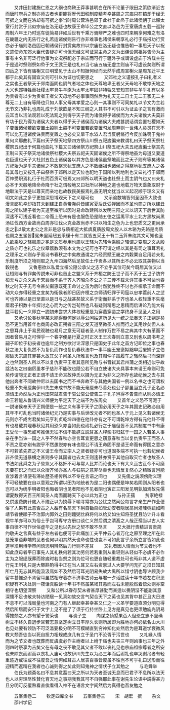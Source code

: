 <!-- { "loadSidebar": true } -->
　　又井田封建施仁恩之大纲也商鞅王莽事甚明白在所不论董子限田之策欲渐近古而唐时府兵之制亦师古者也更能将歴代田税制度精考幸甚周之宗庙只在镐却于经无可据之文而在洛却有可据之亊当时周公营洛邑郊于此社于此烝于此诸侯朝于此祼太室行封赏于此似宗庙在洛无疑也故康王命毕公之文直以洛邑为王室唐虞五载一巡狩周制六年王乃时巡车徒简易非如后世有千乘万骑辨严之难也四时来朝享何难之有洛在畿疆之内无告行之礼若适诸侯则告行亦非难事也诸侯来朝享礼必行于庙报功行赏亦必于庙则洛邑固已朝诸侯行封赏矣故曰以宗庙在洛无疑也惟告朝一事思天子以祝文遣使命东郊大臣代告疑亦可也但无经文可证耳主命之文为出疆设祭祖祢告命为主事有主名非可泛行他事为文况祭祀必于宗庙而可行于疆外乎或谓设虚庙于洛载主在于是遇时祭则祭如烝于文王武王是也礼曰当七庙五庙无虚主则庙不可虚设矣则所谓四岳之下皆有庙榭又曰明堂见于太山不知据何经而云然乎成周宣榭火是周东迁平王都于此矣其有固宜又何可引以为证也切更思之
　　又郊社之义谨按孔子曰礼者义之实也王者祭天于郊南面阴也阴气者地之体也天尊地卑王者父天母地不敢悖天地之大义也郊特牲而社稷太牢具牛羊豕为太牢太牢固非特牲又安知其非牛羊乎礼有以多为贵者有以少为贵者王者父天母地不必事事同然后为礼天无二日土无二王家无二主尊无二上自有等降也只如人事父母其孝爱之心则一其事则不可同矣礼以节文为主若无节文乃非礼也周礼成于刘歆歆是不知三纲之人其书不可引以为证孟子之言有激而云耳当以活法观若以死法观之则得乎天子而为诸侯得乎诸侯而为大夫诸侯大夫莫非有功于民乃得为诸侯大夫者以得乎天子诸侯而为诸侯大夫成甚説话谓变置社稷如天子变置诸侯若欲变置土糓则土糓不可变置若欲变置勾龙周弃则一世伟人矣灵在天不可以比无道诸侯诛责而变置之也必矣又旱干水溢人君当反躬脩行今反加诛罚于鬼神果何义耶曲礼下篇曰天子祭天地祭四方祭山川祭五祀嵗徧来教谓礼曰天子祭天祭社稷祭五祀出于何篇也曲礼下篇又曰诸侯祭方祀祭山川祭五祀大夫五祀嵗徧士祭其先王制曰天子祭天地诸侯祭社稷大夫祭五祀夫天固诸侯之所不得祭地虽为母道又妻道也臣道也天子大社封五色土诸侯各以其方色是诸侯虽祭地而比之天子则有等矣诸侯方祀殆为是乎夫诸侯之不敢祭天犹支庶人之不敢继祖也诸侯之得祭地犹支庶人之各母其母也又按孔子曰祭帝于郊所以定天位也祀地于国所以列地利也又曰礼行于郊而百神受职焉礼行于社而百货可极焉又曰郊所以明天道也社祭土而主阴气也又曰夫礼必本于天殽地降命命降于社之谓殽地又曰社所以神地之道也地载万物天埀象取财于地取法于天是以尊天而亲地也故教民美报焉礼虽无明文犹当以义起况顺于理义又有明文如此之多乎更加深思博观天下之义理可也
　　又示谕数端皆列圣因革大致也漫具鄙见幸却指其未到建正自黄帝尧舜皆建寅夏后氏受禅因而不革也商之所以建丑周之所以建子者为天道至微所以因时易命改建所以发明三阳之义以诏天下后世其防深逺不可浅近看也二帝而上恐未有是也服色恐是随五徳之运禹平水土北方黑故尚黑汤征伐西方金故尚白周亦征伐火克金故尚赤不只以物生之色为上也忠质文之更尚承忠之以敬太史公之言非是忠与质相近大抵虞夏质殷周文殷人以木辂为先辂是尚质也周之五冕皆冕朱里延纽五采缫十有二就皆五采王十有二玉笄朱纮其文可知也圣人欲乘殷之辂服周之冕是文质参用也周以王辂为先辂今乘殷之辂谓之变周之文从殷之质亦可也礼乐之仪章器数须有本文为之记可也不可谓之经以其是有司之事耳若礼之理乐之义则存乎易诗书春秋之中矣故通谓之六经贡赋王畿之内糓粟自足用若夫礼乐制度所须之物则取之九州四海然后足故任土作贡各以其所出不必云取其美物以当糓税也
　　又鲁恵欲以私爱立桓公隠公承父之志不立乎其位可矣今既居其位又以让桓则与有罪矣传説未可非也首止之盟义系于齐桓之防王世子而不系于王世子防齐桓无亏之杀义系于宋襄而不系于齐人齐昭杀孝公之子三传不载未详其事不可凿也春秋之时天子无号令甚矣衞恵既死王命讨之虽为后时然犹胜终不讨也齐桓承王命而不动大众亦得轻重之宜矣为衞侯者即日因齐桓之京师请归罪于司寇以忠孝葢前人之愆可也齐师以是日至直以是日与之战甚矣故义系于衞而非系于齐也圣人权轻重不失毫厘君子积数十年探讨之心而为之传岂茍然也凡有疑则精思之思精而后讲论乃能大有益耳若见一义即立一説初未尝求大体权轻重是为穿凿穿凿之学终身不见圣人之用
　　又承讨论春秋学某未能得髓何足以辱公问姑道所见大一统之法奉天子正朔是矣恐不更当用首年也商周必改正朔者三阳之发天道至微圣人推而行之其用妙矣但人未之思耳非止于易民观聴也易月之意无可疑者圣人制作万世不易之典其中大有革而不因者曾易月之可惮乎一个春字便是行夏之时正次王王次春则立意又别也以周书考之嗣子即位于初丧者也逾年之制方欲讨论深思只是国史于此年之首方记即位之事也春秋之法大复仇然不为复仇而作也复仇春秋法中一事耳幽王宠褒姒黜申后废嫡子立伯服破灭宗周其罪甚大故其父子间圣人所难言也及其赗仲子蹈履车之辙然后书而深罪之也然则圣人所以不以复仇责平王者其意所见殆与书晋弑其君州蒲之类相近似乎故諡法名之曰幽厉虽孝子慈孙不能改也隠公若不自立使诸大夫具事本末请王命则可免矣传谓隠无正者正谓不请王命耳故仲氏以摄为无正为非义之所存也故纪侯之去与其他出奔者不同故仲尼以去国书之而不书奔故不与其他失国者一例以名书之也可谓权轻重不失毫厘矣伊川先生未成书故不能无毫厘未尽善处也公子郢虽当立孔子正名必须请王命然后为正也田常弑君告于哀公哀公使告三子孔子岂得不告告而从则必请王命王若能从鲁请兴义师便为平定天下之端不为东周矣
　　又首年之义恐不可泥于一説诸侯奉天子正朔便是一统之义有事于天子之国必用天子之年其国史记政必自用其年不可乱也当时诸侯纪元乃是实事与后世改元者不同也圣人于元上见义若诸侯无元则亦不成耑君矣如元亨利贞乾坤四徳在他卦亦有之不可谓乾坤方得有元他卦不得有也易载其理春秋见其用恐义亦当如此也祔礼必行之于庙但皆不见其制度书中有康王受命一事恐或可推但无征不信不敢遽立説耳圣人释栾书归弑于一国之人若圣人事亲在手当诛一国之人乎不然春秋亦空言耳宜更思之窃意春秋当以复仇责平王而圣人不责之意亦别有説乎不然愚説亦有味也隠公不请王命固不是请王命而有得国之意亦不可若革先君之不义请王命而立宗人之贤者疑亦可也道固多端不可执一也若纪侯者非齐侯无道暴横之甚则多守其国者也去太王则逺甚亦贤于其他自取灭亡者也故圣人书法如此舜之为子烝烝乂不格奸不可与常人比并而论也天下有大义亘古亘今不可磨灭要在识之而已以众授齐侯亦圣人与狂狷之意非尽善也无情反复然心之精微言岂能宣涉着言语便有滞处歴圣相传所以不专在言语之间也
　　又先儒之説须傍附义理不可轻破要在自以意观之所谓以田为地统者为是二阳也偶便是坤矣若阴则从阳者也岂可以为统乎明者阳也晦者阴也见者阳也不见者阴也寅正三阳发见明孰加焉故先儒谓夏数得天百王所同圣人南面而聴天下必以此为正也
　　与孙正孺
　　贫家絶禄又供逺费防计嵗入不赡正以为挠辱下喻寻常亦为公忧之然闻公每言才亲生产作业便俗了人果有此意否古之人葢有名髙天下躬自锄菜如管幼安者隠居髙尚灌畦粥蔬如陶靖节者使顔子不治郭内郭外之田则饘粥丝麻将何以给又如生知将圣犹且防计升斗看视牛羊亦可以为俗士乎岂可専守方册口谈仁义然后谓之清髙之人哉正孺当以古人实事自律不可作世俗虚华之见也以先世之契不敢不尽言
　　又大抵行贵精进言贵简约敬夫之言真有益于左右者也便可于此痛加工夫平仲云心者万化之原至理之所在此是笼罩语非端的见者也何以明其然天也命也性也岂不可如此言乎余所立言皆如此也道学须用博学审问慎思明辨然后力行则不差耳
　　又礼者因人情而为节文者也不知此庶母者平日事先人其礼秩何若其功劳何若若重则从重轻则从轻似不必虞不必作主为之服缌既葬而除嵗时若当祭之则为位可也更自随轻重裁处可也茍非其人道不虚行先王制礼只是大槩斟酌得中正在当人耳又左右资禀过人大要学问充扩之须日知其所亡月无忘其所能汲汲焉如不及然后可耳光阴易失故大禹所以惜寸阴也辱许顾我少留幸甚惟恐不肯留耳虽然相守着亦不济事古诗云与君一夕话胜读十年书若左右积思积疑有不决处则一夜话真胜读十年书不然虽某竭其愚而左右未能脱然着悟处则亦空相守也切望深察
　　又和公所以眷存契末者甚厚甚勤而某适以畏阴湿不能副其意深懐不足也敬夫特访陋居一见真如故交言气契合天下之英也见其胷中甚正且大日进不息不可以浅局量也河南之门有人继起幸甚幸甚又仁之一义圣学要道直须分明见得然后所居而安只于文字上见不是了了须于行持坐卧上见方是真见也更须勉旃光阴易得摧颓之人亦有望于警筞也
　　与谈子立
　　向谋之仙墅果否人但恐立志不坚确树立不终久自退步耳若志意坚定树立日丰厚久长则所居即为胜地亦何必依名山大川也见处要有领防不可泛滥要极分明不可模糊直到穷神知化处然后为是耳道学衰微风教大颓吾徒当以死自担力相规戒庶几有立于圣门不沦胥于污世也
　　又礼縁人情而为之节文者也既葬而反虞虞必作主祔者以上祔于庙也夫丧三年则凶事也三年之外则四时祭享为吉矣父在有母之丧不敢见其父者不敢以丧礼见也宗庙祖宗尊者之所安也未除丧而祔而以丧礼入庙可也故伊川先生以为必三年而后祔礼也卒哭谢吊者有轻重逺近或往或不往度吾之情何如耳古人居丧百事皆废虽不徃岂不可乎礼曰送形而徃迎精而返精在我者也心诚则得之矣此则知鬼神之情状子立其勉之
　　与毛舜举
　　伯氏为题斋名曰不息其意葢曰天之所以为天者至诚无息而已君子不息所以法天也人以穷理尽性賛化育天地之事期我我其可不自强耶此事在谢先生论语中説得甚力且分明可反覆熟看直俟看得入神不在语言文字间然后为真得也吾友勉之










　　五峯集巻二
　　钦定四库全书
　　五峯集巻三
　　宋　胡宏　撰
　　杂文
　　邵州学记
